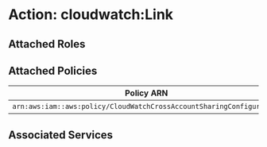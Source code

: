 # Action: cloudwatch:Link

## Attached Roles

## Attached Policies

| Policy ARN | Policy Name |
|------------|-------------|
| `arn:aws:iam::aws:policy/CloudWatchCrossAccountSharingConfiguration` | [CloudWatchCrossAccountSharingConfiguration](../policies.md#cloudwatchcrossaccountsharingconfiguration) |

## Associated Services


